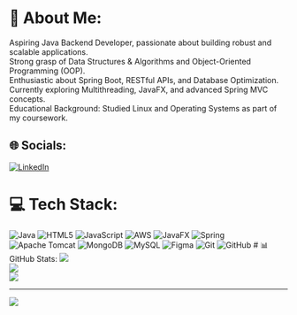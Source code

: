 # 💫 About Me:
Aspiring Java Backend Developer, passionate about building robust and scalable applications.  <br>Strong grasp of Data Structures & Algorithms and Object-Oriented Programming (OOP).<br>Enthusiastic about Spring Boot, RESTful APIs, and Database Optimization.<br>Currently exploring Multithreading, JavaFX, and advanced Spring MVC concepts.<br>Educational Background: Studied Linux and Operating Systems as part of my coursework.


## 🌐 Socials:
[![LinkedIn](https://img.shields.io/badge/LinkedIn-%230077B5.svg?logo=linkedin&logoColor=white)](https://linkedin.com/in/aiwalerohan) 

# 💻 Tech Stack:
![Java](https://img.shields.io/badge/java-%23ED8B00.svg?style=for-the-badge&logo=openjdk&logoColor=white) ![HTML5](https://img.shields.io/badge/html5-%23E34F26.svg?style=for-the-badge&logo=html5&logoColor=white) ![JavaScript](https://img.shields.io/badge/javascript-%23323330.svg?style=for-the-badge&logo=javascript&logoColor=%23F7DF1E) ![AWS](https://img.shields.io/badge/AWS-%23FF9900.svg?style=for-the-badge&logo=amazon-aws&logoColor=white) ![JavaFX](https://img.shields.io/badge/javafx-%23FF0000.svg?style=for-the-badge&logo=javafx&logoColor=white) ![Spring](https://img.shields.io/badge/spring-%236DB33F.svg?style=for-the-badge&logo=spring&logoColor=white) ![Apache Tomcat](https://img.shields.io/badge/apache%20tomcat-%23F8DC75.svg?style=for-the-badge&logo=apache-tomcat&logoColor=black) ![MongoDB](https://img.shields.io/badge/MongoDB-%234ea94b.svg?style=for-the-badge&logo=mongodb&logoColor=white) ![MySQL](https://img.shields.io/badge/mysql-4479A1.svg?style=for-the-badge&logo=mysql&logoColor=white) ![Figma](https://img.shields.io/badge/figma-%23F24E1E.svg?style=for-the-badge&logo=figma&logoColor=white) ![Git](https://img.shields.io/badge/git-%23F05033.svg?style=for-the-badge&logo=git&logoColor=white) ![GitHub](https://img.shields.io/badge/github-%23121011.svg?style=for-the-badge&logo=github&logoColor=white) # 📊 GitHub Stats:
![](https://github-readme-stats.vercel.app/api?username=ronny205&theme=dark&hide_border=false&include_all_commits=false&count_private=false)<br/>
![](https://nirzak-streak-stats.vercel.app/?user=ronny205&theme=dark&hide_border=false)<br/>
![](https://github-readme-stats.vercel.app/api/top-langs/?username=ronny205&theme=dark&hide_border=false&include_all_commits=false&count_private=false&layout=compact)

---
[![](https://visitcount.itsvg.in/api?id=ronny205&icon=0&color=0)](https://visitcount.itsvg.in)

<!-- Proudly created with GPRM ( https://gprm.itsvg.in ) -->
